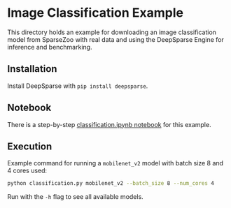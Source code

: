 <!--
Copyright (c) 2021 - present / Neuralmagic, Inc. All Rights Reserved.

Licensed under the Apache License, Version 2.0 (the "License");
you may not use this file except in compliance with the License.
You may obtain a copy of the License at

   http://www.apache.org/licenses/LICENSE-2.0

Unless required by applicable law or agreed to in writing,
software distributed under the License is distributed on an "AS IS" BASIS,
WITHOUT WARRANTIES OR CONDITIONS OF ANY KIND, either express or implied.
See the License for the specific language governing permissions and
limitations under the License.
-->

# Image Classification Example

This directory holds an example for downloading an image classification model from SparseZoo with real data and using the DeepSparse Engine for inference and benchmarking.

## Installation

Install DeepSparse with `pip install deepsparse`.

## Notebook

There is a step-by-step [classification.ipynb notebook](https://github.com/neuralmagic/deepsparse/blob/main/notebooks/classification.ipynb) for this example.

## Execution

Example command for running a `mobilenet_v2` model with batch size 8 and 4 cores used:
```bash
python classification.py mobilenet_v2 --batch_size 8 --num_cores 4
```

Run with the `-h` flag to see all available models.